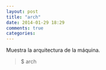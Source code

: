 ```yaml
---
layout: post
title: "arch"
date: 2014-01-29 18:29
comments: true
categories: 
---
```

Muestra la arquitectura de la máquina.

>$ arch

